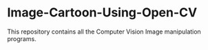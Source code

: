 # Image-Cartoon-Using-Open-CV
This repository contains all the Computer Vision Image manipulation programs.



